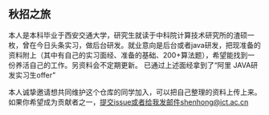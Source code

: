 秋招之旅
------
本人是本科毕业于西安交通大学，研究生就读于中科院计算技术研究所的渣硕一枚，曾在今日头条实习，做后台研发。就业意向是后台或者java研发，把现准备的资料附上（其中有自己的实习面经、准备的基础、200+算法题），希望能找到一份养活自己的工作。另资料会不定期更新。
已通过上述面经拿到了“阿里 JAVA研发实习生offer”

本人诚挚邀请想共同维护这个仓库的同学加入，可以把自己整理的资料上传上来。如果你希望成为贡献者之一，提交issue或者给我发邮件shenhong@ict.ac.cn

